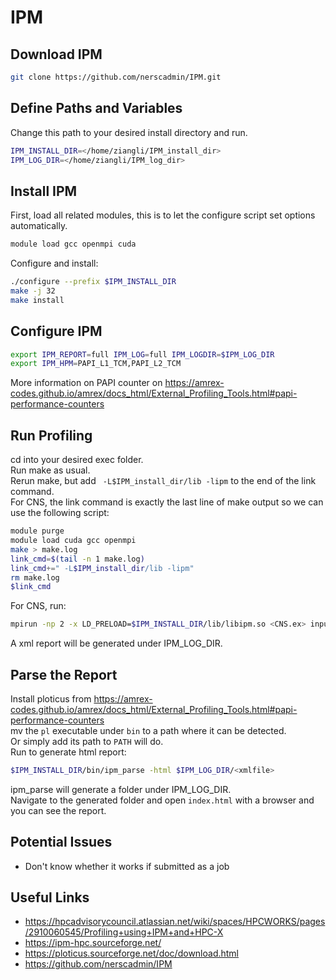 # IPM

## Download IPM
```bash
git clone https://github.com/nerscadmin/IPM.git
```

## Define Paths and Variables
Change this path to your desired install directory and run.
```bash
IPM_INSTALL_DIR=</home/ziangli/IPM_install_dir>
IPM_LOG_DIR=</home/ziangli/IPM_log_dir>
```

## Install IPM
First, load all related modules, this is to let the configure script set options automatically.
```bash
module load gcc openmpi cuda
```
Configure and install:
```bash
./configure --prefix $IPM_INSTALL_DIR
make -j 32
make install
```
## Configure IPM
```bash
export IPM_REPORT=full IPM_LOG=full IPM_LOGDIR=$IPM_LOG_DIR
export IPM_HPM=PAPI_L1_TCM,PAPI_L2_TCM
```
More information on PAPI counter on https://amrex-codes.github.io/amrex/docs_html/External_Profiling_Tools.html#papi-performance-counters

## Run Profiling
cd into your desired exec folder.  
Run make as usual.  
Rerun make, but add ``` -L$IPM_install_dir/lib -lipm``` to the end of the link command.  
For CNS, the link command is exactly the last line of make output so we can use the following script:
```bash
module purge
module load cuda gcc openmpi
make > make.log
link_cmd=$(tail -n 1 make.log)
link_cmd+=" -L$IPM_install_dir/lib -lipm"
rm make.log
$link_cmd
```
For CNS, run:
```bash
mpirun -np 2 -x LD_PRELOAD=$IPM_INSTALL_DIR/lib/libipm.so <CNS.ex> inputs
```
A xml report will be generated under IPM_LOG_DIR.
## Parse the Report
Install ploticus from https://amrex-codes.github.io/amrex/docs_html/External_Profiling_Tools.html#papi-performance-counters  
mv the ```pl``` executable under ```bin``` to a path where it can be detected.  
Or simply add its path to ```PATH``` will do.  
Run to generate html report:
```bash
$IPM_INSTALL_DIR/bin/ipm_parse -html $IPM_LOG_DIR/<xmlfile>
```
ipm_parse will generate a folder under IPM_LOG_DIR.  
Navigate to the generated folder and open ```index.html``` with a browser and you can see the report.  

## Potential Issues
- Don't know whether it works if submitted as a job

## Useful Links
- https://hpcadvisorycouncil.atlassian.net/wiki/spaces/HPCWORKS/pages/2910060545/Profiling+using+IPM+and+HPC-X
- https://ipm-hpc.sourceforge.net/
- https://ploticus.sourceforge.net/doc/download.html
- https://github.com/nerscadmin/IPM
